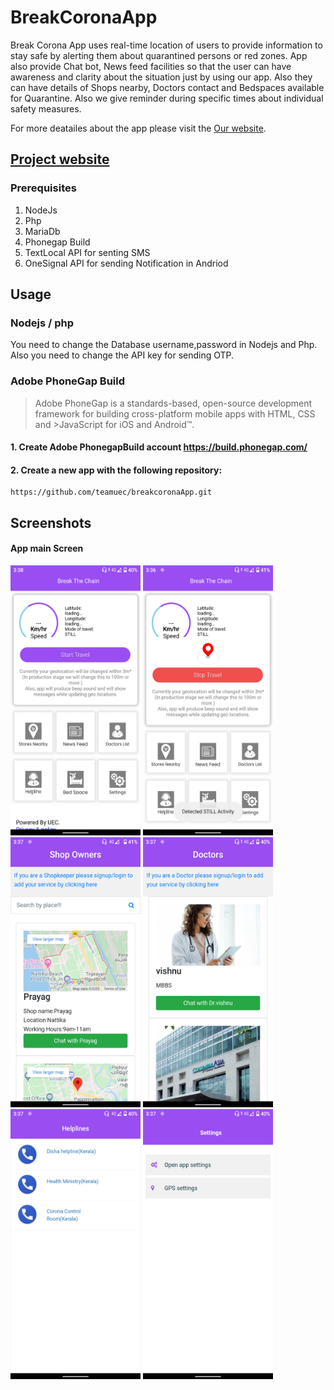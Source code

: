 # BreakCoronaApp
Break Corona App uses real-time location of users to provide information to stay safe by alerting them about quarantined persons or red zones.
App also provide Chat bot, News feed facilities so that the user can have awareness and clarity about the situation just by using our app. Also they can have details of Shops nearby, Doctors contact and Bedspaces available for Quarantine. Also we give reminder during specific times about individual safety measures.

For more deatailes about the app please visit the
 [Our website](http://zateart.com/breakcorona/).
## [Project website](http://zateart.com/breakcorona/)

### Prerequisites
1. NodeJs
2. Php
3. MariaDb
4. Phonegap Build
5. TextLocal API for senting SMS
6. OneSignal API for sending Notification in Andriod

## Usage
### Nodejs / php
You need to change the Database username,password in Nodejs and Php. Also you need to change the API key for sending OTP.

### Adobe PhoneGap Build

>Adobe PhoneGap is a standards-based, open-source development framework for building cross-platform mobile apps with HTML, CSS and >JavaScript for iOS and Android™.

#### 1. Create Adobe PhonegapBuild account https://build.phonegap.com/

#### 2. Create a new app with the following repository:

    https://github.com/teamuec/breakcoronaApp.git
    
    
## Screenshots
#### App main Screen

<img src="screenshorts/Screenshot_20200413-153806.png" height=432 width="208">

<img src="screenshorts/Screenshot_20200413-153653.png" height=432 width="208">
<img src="screenshorts/Screenshot_20200413-153706.png" height=432 width="208">
<img src="screenshorts/Screenshot_20200413-153737.png" height=432 width="208">
<img src="screenshorts/Screenshot_20200413-153746.png" height=432 width="208">
<img src="screenshorts/Screenshot_20200413-153758.png" height=432 width="208">
